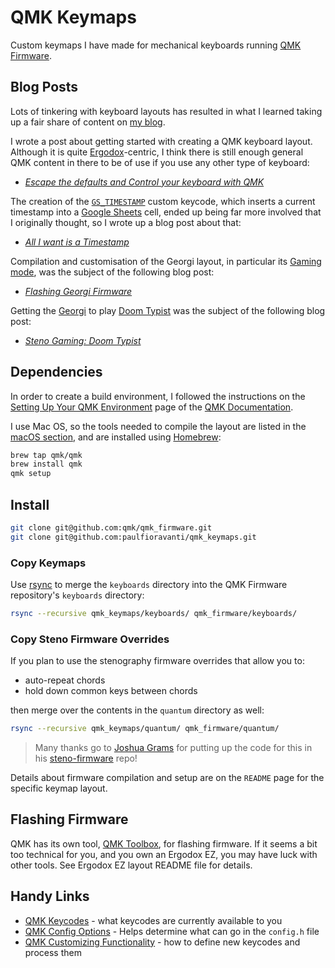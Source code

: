 # QMK Keymaps

Custom keymaps I have made for mechanical keyboards running [QMK Firmware][].

## Blog Posts

Lots of tinkering with keyboard layouts has resulted in what I learned taking up
a fair share of content on [my blog][].

I wrote a post about getting started with creating a QMK keyboard layout.
Although it is quite [Ergodox][]-centric, I think there is still enough general
QMK content in there to be of use if you use any other type of keyboard:

- _[Escape the defaults and Control your keyboard with QMK][]_

The creation of the [`GS_TIMESTAMP`][] custom keycode, which inserts a current
timestamp into a [Google Sheets][] cell, ended up being far more involved that
I originally thought, so I wrote up a blog post about that:

- _[All I want is a Timestamp][]_

Compilation and customisation of the Georgi layout, in particular its [Gaming
mode][Georgi Gaming Mode], was the subject of the following blog post:

- _[Flashing Georgi Firmware][]_

Getting the [Georgi][] to play [Doom Typist][Typist.pk3] was the subject of the
following blog post:

- _[Steno Gaming: Doom Typist][]_

## Dependencies

In order to create a build environment, I followed the instructions on the
[Setting Up Your QMK Environment][] page of the [QMK Documentation][].

I use Mac OS, so the tools needed to compile the layout are listed in the
[macOS section][macOS build tools], and are installed using [Homebrew][]:

```sh
brew tap qmk/qmk
brew install qmk
qmk setup
```

## Install

```sh
git clone git@github.com:qmk/qmk_firmware.git
git clone git@github.com:paulfioravanti/qmk_keymaps.git
```

### Copy Keymaps

Use [rsync][] to merge the `keyboards` directory into the QMK Firmware
repository's `keyboards` directory:

```sh
rsync --recursive qmk_keymaps/keyboards/ qmk_firmware/keyboards/
```

### Copy Steno Firmware Overrides

If you plan to use the stenography firmware overrides that allow you to:

- auto-repeat chords
- hold down common keys between chords

then merge over the contents in the `quantum` directory as well:

```sh
rsync --recursive qmk_keymaps/quantum/ qmk_firmware/quantum/
```

> Many thanks go to [Joshua Grams][] for putting up the code for this in his
> [steno-firmware][] repo!

Details about firmware compilation and setup are on the `README` page for the
specific keymap layout.

## Flashing Firmware

QMK has its own tool, [QMK Toolbox][], for flashing firmware. If it seems a bit
too technical for you, and you own an Ergodox EZ, you may have luck with other
tools. See Ergodox EZ layout README file for details.

## Handy Links

- [QMK Keycodes][] - what keycodes are currently available to you
- [QMK Config Options][] - Helps determine what can go in the `config.h` file
- [QMK Customizing Functionality][] - how to define new keycodes and process
  them

[All I want is a Timestamp]: https://www.paulfioravanti.com/blog/google-sheets-timestamp/
[Ergodox]: https://ergodox-ez.com/
[Escape the defaults and Control your keyboard with QMK]: https://www.paulfioravanti.com/blog/escape-defaults-control-keyboard-qmk/
[Flashing Georgi Firmware]: https://www.paulfioravanti.com/blog/flashing-georgi-firmware/
[Georgi]: https://www.gboards.ca/product/georgi
[Georgi Gaming Mode]: http://docs.gboards.ca/docs/Unboxing-Georgi/#entering-qmk-gaming-mode
[Google Sheets]: https://www.google.com/sheets/about/
[`GS_TIMESTAMP`]: https://github.com/paulfioravanti/qmk_keymaps/blob/master/keyboards/ergodox_ez/keymaps/paulfioravanti/user/process_record_user.c#L104
[Homebrew]: https://brew.sh/
[Joshua Grams]: https://github.com/JoshuaGrams
[macOS build tools]: https://docs.qmk.fm/#/getting_started_build_tools?id=macos
[my blog]: https://www.paulfioravanti.com/
[QMK Config Options]: https://docs.qmk.fm/#/config_options
[QMK Customizing Functionality]: https://docs.qmk.fm/#/custom_quantum_functions
[QMK documentation]: https://docs.qmk.fm/#/
[QMK Firmware]: https://qmk.fm/
[QMK Keycodes]: https://docs.qmk.fm/#/keycodes
[QMK Toolbox]: https://github.com/qmk/qmk_toolbox
[rsync]: http://en.wikipedia.org/wiki/Rsync
[Setting Up Your QMK Environment]: https://docs.qmk.fm/#/newbs_getting_started
[steno-firmware]: https://github.com/JoshuaGrams/steno-firmware
[Steno Gaming: Doom Typist]: https://www.paulfioravanti.com/blog/steno-gaming-doom-typist/
[Typist.pk3]: https://github.com/mmaulwurff/typist.pk3
